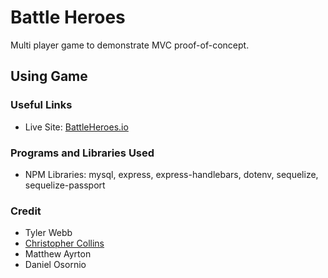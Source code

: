 # Battle Heroes

Multi player game to demonstrate MVC proof-of-concept.

## Using Game 

### Useful Links
* Live Site: [BattleHeroes.io](https://battleheroes.io/)

### Programs and Libraries Used
* NPM Libraries: mysql, express, express-handlebars, dotenv, sequelize, sequelize-passport

### Credit
* Tyler Webb
* [Christopher Collins](https://ccollins.io)
* Matthew Ayrton
* Daniel Osornio